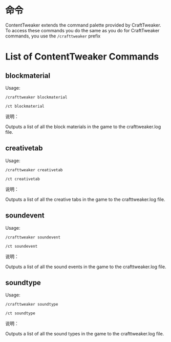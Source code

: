 # 命令

ContentTweaker extends the command palette provided by CraftTweaker.  
To access these commands you do the same as you do for CraftTweaker commands, you use the `/crafttweaker` prefix


# List of ContentTweaker Commands

## blockmaterial

Usage:

`/crafttweaker blockmaterial`

`/ct blockmaterial`

说明：

Outputs a list of all the block materials in the game to the crafttweaker.log file.


## creativetab

Usage:

`/crafttweaker creativetab`

`/ct creativetab`

说明：

Outputs a list of all the creative tabs in the game to the crafttweaker.log file.


## soundevent

Usage:

`/crafttweaker soundevent`

`/ct soundevent`

说明：

Outputs a list of all the sound events in the game to the crafttweaker.log file.


## soundtype

Usage:

`/crafttweaker soundtype`

`/ct soundtype`

说明：

Outputs a list of all the sound types in the game to the crafttweaker.log file.